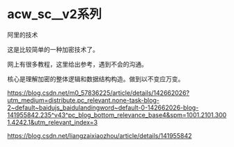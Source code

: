 # acw_sc__v2系列

阿里的技术

这是比较简单的一种加密技术了。

网上有很多教程，这里给出参考，遇到不会的沟通。

核心是理解加密的整体逻辑和数据结构构造。做到以不变应万变。

https://blog.csdn.net/m0_57836225/article/details/142662026?utm_medium=distribute.pc_relevant.none-task-blog-2~default~baidujs_baidulandingword~default-0-142662026-blog-141955842.235^v43^pc_blog_bottom_relevance_base4&spm=1001.2101.3001.4242.1&utm_relevant_index=3

https://blog.csdn.net/liangzaixiaozhou/article/details/141955842